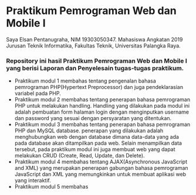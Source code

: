 # Praktikum Pemrograman Web dan Mobile I
Saya Elsan Pentanugraha, NIM 19303050347. Mahasiswa Angkatan 2019 Jurusan Teknik Informatika, Fakultas Teknik, Universitas Palangka Raya.
### Repository ini hasil Praktikum Pemrograman Web dan Mobile I yang berisi Laporan dan Penyelesain tugas-tugas praktikum.
+ Praktikum modul 1 membahas tentang pengenalan bahasa pemrograman PHP(Hypertext Preprocessor) dan juga pendeklarasian variabel pada PHP.
+ Praktikum modul 2 membahas tentang penerapan bahasa pemrograman PHP untuk melakukan handling. Handling yang dilakukan pada modul ini adalah pembuatan form halaman login dengan menginputkan username dan password yang sesuai dengan persyaratan yang ditentukan.
+ Praktikum modul 3 membahas tentang penerapan bahasa pemrograman PHP dan MySQL database. penerapan yang dilakukan adalah menghubungkan web dengan database dimana data-data yang ada pada database akan ditampilkan pada web. Selain menampilkan data tersebut, pada praktikum modul ini juga membuat web yang dapat melakukan CRUD (Create, Read, Update, dan Delete).
+ Praktikum modul 4 membahas tentang AJAX(Asynchronous JavaScript and XML) yang merupakan penerapan gabungan bahasa pemrograman JavaScript dan XML yang memungkinkan untuk membuat aplikasi web yang interaktif.
+ Praktikum modul 5 membahas
